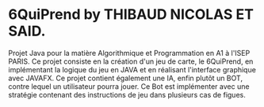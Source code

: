 # 6QuiPrend by THIBAUD NICOLAS ET SAID.
Projet Java pour la matière Algorithmique et Programmation en A1 à l'ISEP PARIS. 
Ce projet consiste en la création d'un jeu de carte, le 6QuiPrend, en implémentant la logique du jeu en JAVA et en réalisant l'interface graphique avec JAVAFX. 
Ce projet contient également une IA, enfin plutôt un BOT, contre lequel un utilisateur pourra jouer. Ce Bot est implémenter avec une stratégie contenant des instructions de jeu dans 
plusieurs cas de figues. 
